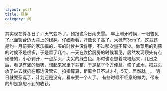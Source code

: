 ```yaml
---
layout: post
title: 绿芽 
category: 闲
---
```

其实现在算冬日了，天气变冷了。预报说今日雨夹雪。
     早上刷牙时候，一眼瞥见了北面窗台边大蒜上的绿芽。仔细看看，好像长了高了，大概有3cm了。这蒜还是约一月前买的家乐福的，买的时候并没有芽，不过那次量不算少。做菜用的到蒜的时候不是很多，于是留了几个。一天在收拾厨房的时候看见，居然发现顶头有点硬硬的，小心剥开，一点芽头，尖尖的绿白色。那时也没想着栽培起来，几日之后，看见有涨的趋势，想起来家里下蒜苗，于是拿了个方便盒，盛了点水，把蒜头放了进去就扔在那边没管它。掐指算算，距离今日不过才4，5天，居然就。。。
    明日就要圣诞了，计划还是没有，看来要一个人了。
    有些时候不经意的做为，带来的却是意想不到的收获。